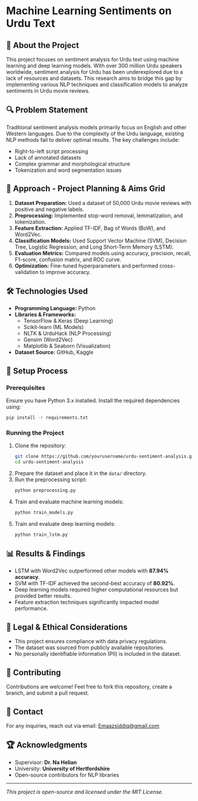 # Machine Learning Sentiments on Urdu Text

## 📌 About the Project
This project focuses on sentiment analysis for Urdu text using machine learning and deep learning models. With over 300 million Urdu speakers worldwide, sentiment analysis for Urdu has been underexplored due to a lack of resources and datasets. This research aims to bridge this gap by implementing various NLP techniques and classification models to analyze sentiments in Urdu movie reviews.

## 🔍 Problem Statement
Traditional sentiment analysis models primarily focus on English and other Western languages. Due to the complexity of the Urdu language, existing NLP methods fail to deliver optimal results. The key challenges include:
- Right-to-left script processing
- Lack of annotated datasets
- Complex grammar and morphological structure
- Tokenization and word segmentation issues

## 🎯 Approach - Project Planning & Aims Grid
1. **Dataset Preparation:** Used a dataset of 50,000 Urdu movie reviews with positive and negative labels.
2. **Preprocessing:** Implemented stop-word removal, lemmatization, and tokenization.
3. **Feature Extraction:** Applied TF-IDF, Bag of Words (BoW), and Word2Vec.
4. **Classification Models:** Used Support Vector Machine (SVM), Decision Tree, Logistic Regression, and Long Short-Term Memory (LSTM).
5. **Evaluation Metrics:** Compared models using accuracy, precision, recall, F1-score, confusion matrix, and ROC curve.
6. **Optimization:** Fine-tuned hyperparameters and performed cross-validation to improve accuracy.

## 🛠 Technologies Used
- **Programming Language:** Python
- **Libraries & Frameworks:**
  - TensorFlow & Keras (Deep Learning)
  - Scikit-learn (ML Models)
  - NLTK & UrduHack (NLP Processing)
  - Gensim (Word2Vec)
  - Matplotlib & Seaborn (Visualization)
- **Dataset Source:** GitHub, Kaggle

## 🚀 Setup Process
### Prerequisites
Ensure you have Python 3.x installed. Install the required dependencies using:
```bash
pip install -r requirements.txt
```

### Running the Project
1. Clone the repository:
   ```bash
   git clone https://github.com/yourusername/urdu-sentiment-analysis.git
   cd urdu-sentiment-analysis
   ```
2. Prepare the dataset and place it in the `data/` directory.
3. Run the preprocessing script:
   ```bash
   python preprocessing.py
   ```
4. Train and evaluate machine learning models:
   ```bash
   python train_models.py
   ```
5. Train and evaluate deep learning models:
   ```bash
   python train_lstm.py
   ```

## 📊 Results & Findings
- LSTM with Word2Vec outperformed other models with **87.94% accuracy**.
- SVM with TF-IDF achieved the second-best accuracy of **80.92%**.
- Deep learning models required higher computational resources but provided better results.
- Feature extraction techniques significantly impacted model performance.

## 📜 Legal & Ethical Considerations
- This project ensures compliance with data privacy regulations.
- The dataset was sourced from publicly available repositories.
- No personally identifiable information (PII) is included in the dataset.

## 🤝 Contributing
Contributions are welcome! Feel free to fork this repository, create a branch, and submit a pull request.

## 📧 Contact
For any inquiries, reach out via email: Emaazsiddiq@gmail.com

## 🏆 Acknowledgments
- Supervisor: **Dr. Na Helian**
- University: **University of Hertfordshire**
- Open-source contributors for NLP libraries

---
_This project is open-source and licensed under the MIT License._

